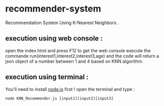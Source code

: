 # recommender-system
Recommendation System Using K-Nearest Neighbors .

## execution using web console :
open the index.html and press F12 to get the web console 
execute the commande run(interest1,interest2,interest3,age) and the code will return a json object of a number between 1 and 4 based on KNN algorithm. 

## execution using terminal :
You'll need to install [node.js](https://nodejs.org/en/) first ! 
open the terminal and type : 
```
node KNN_Recommender.js [input1][input2][input3]
```



 
